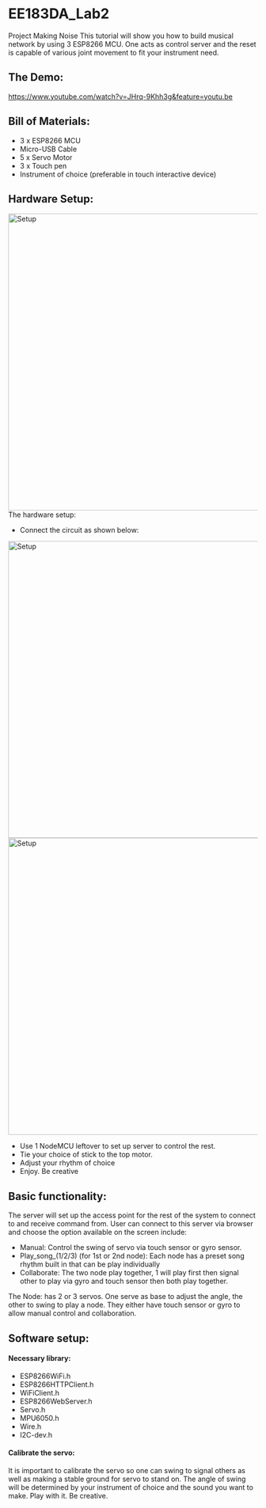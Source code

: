 # EE183DA_Lab2
Project Making Noise
This tutorial will show you how to build musical network by using 3 ESP8266 MCU. One acts as control server and the reset is capable of various joint movement to fit your instrument need. 

## The Demo:
https://www.youtube.com/watch?v=JHrq-9Khh3g&feature=youtu.be

## Bill of Materials:
- 3 x ESP8266 MCU
- Micro-USB Cable
- 5 x Servo Motor
- 3 x Touch pen
- Instrument of choice (preferable in touch interactive device)

## Hardware Setup:

<img width="600" alt="Setup" src="https://lh3.googleusercontent.com/VWxzDHX61RsxMMQo7rjCCxD3M2E2jWBcPZGfkZnL5RRZiFjHCAllXDE7YDfRXlberTCdNVw5wrwiYfdAH3R5oH7PL7wSzXjFQ0bjni3H8MNJhrTZhB8i8AttNwDhi5rcJwVqh4KXOlp4NwezA11J2VGTCGaPO7dMJR460b7px_tMnsgwlkuzgPN9CMOtyV4N86hQNIJYwFKUVPP78mOUCUu6yo4B2miesTur7S8DS6MZG-T0K8SSI5mHMy1ztEqmiF3K0ChPUBixU0DnBabXI8xsNyYiYM5uvNB0gBabzvnAQLEiUZ1fkuVr9JdWfVzS4ELTqHCpElxbI4E0ios7iUbXx-Jwzwho-QMeF4vOOTcoLIo4yxyZ8eBTG52N50y9QIGWR4BLPqf_MyKqIL5RE0CV-vTi8tCqehdzLxLI0cyAo8lYMQUNYw5XkxNRlLdlKIcP8ZnE1Ev7PWjl86cW48O3Hm5fxifj0ZSJFglJemfShRLMb7IspPq9wNbOIQN8I8gi00y8C9rT1_30ZgrTnFaUNY_xpjSznOeOv5XmFX5ac8jqLn1O-nKXzwMTrYvnnRG1JG_A1MMxBFBwAZ2DueKzhrt9a9kmijd7iiQ=w818-h613-no">
The hardware setup:

- Connect the circuit as shown below:

<img width="600" alt="Setup" src="https://lh3.googleusercontent.com/-uCAZEA5vQ59Z-hD63tJTWVXlmaSRrIarXvT2uzTDYNNcx3bSNK1o-zVMM8d5p6ASJFFnf_FrJOER7OufjQce2yYRjm1oToCQIbZ0u5TQKRG0Ddgbz63J6XIWTRNS_3GMHq-ohs8j-qQGN1f6_rS7ckUdtYJhQt5zPBAv0Nwb8QOOneI7-Fy2vNczNHPL6qj9L3Ek1aFKZUxYw99RD9z7idhycrmv426uQuTojxrbVtqoikWOg8wt73nzh_n9tFOx-Fy9kDnQiobdFxhPuZKUaRL3-bQhb2TTBloZIegQHmUZIQ3ChYAhTc6wn9WMRfWUOAdRIsKJzPLj9iH485e3pxnlpgn6ihTAb-xX7lgWLuKdHi3y5T3ZgpLtg3_Xi9QHiCt1kFKIoerj3KcLo5xrrrLk3y3KPRDbKI6hgxVcANsq7f_RANOmiuiab9ZLYnuWuQ6C2QU_1DuYbc7cjHzmxkI4O6vix3rMEAxKf9MqsCGvyIG3jfXfWQ0-OhwjoVUx1-cgg6sad-4uM1fxsrnathpEGxZHidXH4wKVWdCOZAdVyGQwDoF7wlpWHfCjqkQjY1N-vemaDQjFG2-65V9O-977dQA3ylUteYHiPM=w764-h613-no">

<img width="600" alt="Setup" src="https://lh3.googleusercontent.com/lX4_B_6JTE-mT2EvF4m3k1C-uUqpqYIQC_EAoOnju0jNGAcQOZ78VkU2IYbJqOUTpjEPMIa9srWEYJZ60aaC1rf3y8-8A5n02mx9Vp-j3UyE6wbkeLsG2zlpllqtu5tvFQ1JFePRcYA3GdI1CqW8rFdFbor4ut0YlxDYhxi7JJ_U8_7wZ6dOnQyoOS85aPOTr8CMdHZVBGVWzel3U118mP9qwSybtEgiPr3DRNXe1Ks5ovVJ3bB-ED3fo30it6mDIWiY0uOseNcuEoGPWu0hSvCzoojLCSgKfU2I0v9jPvk-m_HJMHUQF3HjIoPHuP91MeHHFrdRxKeYIASAX1-4LWYn1tAPp1ZdOzmTbao5dkJ8ZdHPh9mROw1z1UAD1W_-kY5K5Qo2pVWfcrY0acRzuWKMa7NtAYQ8bHf9QtkPdC6hCGL8bKS7wNahR0q-FOvgtBvZz_R5fEDZOnqU8YoxclYpPjVKNJKQVZcbg5BFYCc4zurXbuETwZChPeeGb-x45GiWkj4delYAiMNmH47pNOgspu_RypjfzdCM4fbRDe6VQ9m1wJ0VKfb9tbBv1dnsEQokDAog0-hyVXFu8qOEnAtiHAxkGap4kbt1JTI=w1366-h486-no">

- Use 1 NodeMCU leftover to set up server to control the rest.
- Tie your choice of stick to the top motor.
- Adjust your rhythm of choice
- Enjoy. Be creative

## Basic functionality:

The server will set up the access point for the rest of the system to connect to and receive command from. User can connect to this server via browser and choose the option available on the screen include:

- Manual: Control the swing of servo via touch sensor or gyro sensor.
- Play_song_(1/2/3) (for 1st or 2nd node): Each node has a preset song rhythm built in that can be play individually
- Collaborate: The two node play together, 1 will play first then signal other to play via gyro and touch sensor then both play together.
		
The Node: has 2 or 3 servos. One serve as base to adjust the angle, the other to swing to play a node. They either have touch sensor or gyro to allow manual control and collaboration.
	
## Software setup:

#### Necessary library:
- ESP8266WiFi.h
- ESP8266HTTPClient.h
- WiFiClient.h
- ESP8266WebServer.h
- Servo.h
- MPU6050.h
- Wire.h
- I2C-dev.h

#### Calibrate the servo:

It is important to calibrate the servo so one can swing to signal others as well as making a stable ground for servo to stand on. The angle of swing will be determined by your instrument of choice and the sound you want to make. Play with it. Be creative. 
	


